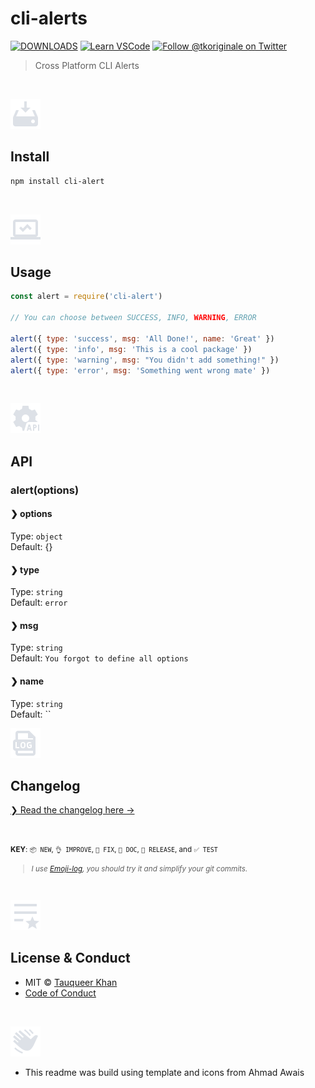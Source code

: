 # cli-alerts

[![DOWNLOADS](https://img.shields.io/npm/dt/node-cli-handle-error?label=DOWNLOADS%20%20❯&colorA=6A788D&colorB=6A788D&style=flat)](https://www.npmjs.com/package/node-cli-handle-error) [![Learn VSCode](https://img.shields.io/badge/-VSCODE.pro%20%E2%86%92-gray.svg?colorB=6A788D&style=flat)](https://VSCode.pro/?utm_source=GitHubFOSS)
[![Follow @tkoriginale on Twitter](https://img.shields.io/badge/FOLLOW%20@MRAHMADAWAIS%20%E2%86%92-gray.svg?colorA=6A788D&colorB=6A788D&style=flat)](https://twitter.com/tkoriginale/)

> Cross Platform CLI Alerts

<br>

[![📟](https://raw.githubusercontent.com/ahmadawais/stuff/master/images/git/install.png)](./../../)

## Install

```sh
npm install cli-alert
```

<br>

[![⚙️](https://raw.githubusercontent.com/ahmadawais/stuff/master/images/git/usage.png)](./../../)

## Usage

```js
const alert = require('cli-alert')

// You can choose between SUCCESS, INFO, WARNING, ERROR

alert({ type: 'success', msg: 'All Done!', name: 'Great' })
alert({ type: 'info', msg: 'This is a cool package' })
alert({ type: 'warning', msg: "You didn't add something!" })
alert({ type: 'error', msg: 'Something went wrong mate' })
```

<br />

[![📃](https://raw.githubusercontent.com/ahmadawais/stuff/master/images/git/options.png)](./../../)

## API

### alert(options)

#### ❯ options

Type: `object`<br>
Default: {}

#### ❯ type

Type: `string`<br>
Default: `error`

#### ❯ msg

Type: `string`<br>
Default: `You forgot to define all options`

#### ❯ name

Type: `string`<br>
Default: ``

[![📝](https://raw.githubusercontent.com/ahmadawais/stuff/master/images/git/log.png)](changelog.md)

## Changelog

[❯ Read the changelog here →](changelog.md)

<br>

<small>**KEY**: `📦 NEW`, `👌 IMPROVE`, `🐛 FIX`, `📖 DOC`, `🚀 RELEASE`, and `✅ TEST`

> _I use [Emoji-log](https://github.com/ahmadawais/Emoji-Log), you should try it and simplify your git commits._

</small>

<br>

[![📃](https://raw.githubusercontent.com/ahmadawais/stuff/master/images/git/license.png)](./../../)

## License & Conduct

- MIT © [Tauqueer Khan](https://twitter.com/tkoriginale/)
- [Code of Conduct](code-of-conduct.md)

<br>

[![🙌](https://raw.githubusercontent.com/ahmadawais/stuff/master/images/git/connect.png)](./../../)

- This readme was build using template and icons from Ahmad Awais
